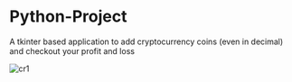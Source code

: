 # Python-Project
A tkinter based application to add cryptocurrency coins (even in decimal) and checkout your profit and loss

![cr1](https://user-images.githubusercontent.com/109891526/185618511-4fd1b53d-af63-4e12-9c39-1a3aa74c4a46.png)
